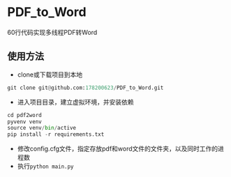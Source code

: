 # PDF_to_Word
60行代码实现多线程PDF转Word

## 使用方法

* clone或下载项目到本地
```python
git clone git@github.com:178200623/PDF_to_Word.git
```

* 进入项目目录，建立虚拟环境，并安装依赖

```python
cd pdf2word
pyvenv venv
source venv/bin/active
pip install -r requirements.txt
```

* 修改config.cfg文件，指定存放pdf和word文件的文件夹，以及同时工作的进程数
* 执行```python main.py```
